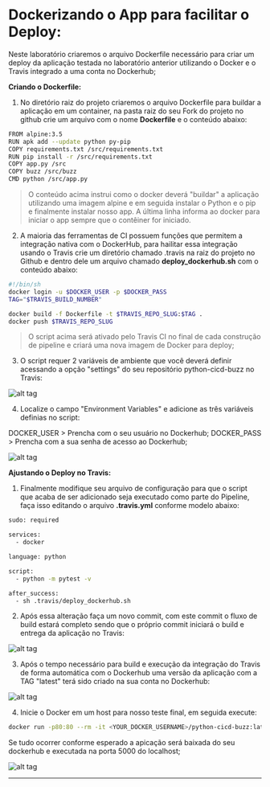 
# Dockerizando o App para facilitar o Deploy:

Neste laboratório criaremos o arquivo Dockerfile necessário para criar um deploy da aplicação testada no laboratório anterior utilizando o Docker e o Travis integrado a uma conta no Dockerhub;

**Criando o Dockerfile:**

1. No diretório raiz do projeto criaremos o arquivo Dockerfile para buildar a aplicação em um container, na pasta raiz do seu Fork do projeto no github crie um arquivo com o nome **Dockerfile** e o conteúdo abaixo:

```sh
FROM alpine:3.5
RUN apk add --update python py-pip
COPY requirements.txt /src/requirements.txt
RUN pip install -r /src/requirements.txt
COPY app.py /src
COPY buzz /src/buzz
CMD python /src/app.py
```

> O conteúdo acima instrui como o docker deverá "buildar" a aplicação utilizando uma imagem alpine e em seguida instalar o Python e o pip e finalmente instalar nosso app. A última linha informa ao docker para iniciar o app sempre que o contêiner for iniciado.


2. A maioria das ferramentas de CI possuem funções que permitem a integração nativa com o DockerHub, para hailitar essa integração usando o Travis crie um diretório chamado .travis na raiz do projeto no Github e dentro dele um arquivo chamado **deploy_dockerhub.sh** com o conteúdo abaixo:

```sh
#!/bin/sh
docker login -u $DOCKER_USER -p $DOCKER_PASS
TAG="$TRAVIS_BUILD_NUMBER"

docker build -f Dockerfile -t $TRAVIS_REPO_SLUG:$TAG .
docker push $TRAVIS_REPO_SLUG
```

> O script acima será ativado pelo Travis CI no final de cada construção de pipeline e criará uma nova imagem de Docker para deploy;

3. O script requer 2 variáveis ​​de ambiente que você deverá definir acessando a opção "settings" do seu repositório python-cicd-buzz no Travis:

![alt tag](https://github.com/fiapsecdevops/classroom/raw/master/labs/images/1.1.4-travis.png)

4. Localize o campo "Environment Variables" e adicione as três variáveis definias no script: 

DOCKER_USER > Prencha com o seu usuário no Dockerhub;
DOCKER_PASS > Prencha com a sua senha de acesso ao Dockerhub;

![alt tag](https://github.com/fiapsecdevops/classroom/raw/master/labs/images/1.1.5-travis.png)


**Ajustando o Deploy no Travis:**

1. Finalmente modifique seu arquivo de configuração para que o script que acaba de ser adicionado seja executado como parte do Pipeline, faça isso editando o arquivo **.travis.yml** conforme modelo abaixo:

```sh
sudo: required

services:
  - docker

language: python

script:
  - python -m pytest -v

after_success:
  - sh .travis/deploy_dockerhub.sh
```

2. Após essa alteração faça um novo commit, com este commit o fluxo de build estará completo sendo que o próprio commit iniciará o build e entrega da aplicação no Travis:

![alt tag](https://github.com/fiapsecdevops/classroom/raw/master/labs/images/1.1.6-travis.png)


3. Após o tempo necessário para build e execução da integração do Travis de forma automática com o Dockerhub uma versão da aplicação com a TAG "latest" terá sido criado na sua conta no Dockerhub:

![alt tag](https://github.com/fiapsecdevops/classroom/raw/master/labs/images/1.1.7-travis.png)

4. Inicie o Docker em um host para nosso teste final, em seguida execute:

```sh
docker run -p80:80 --rm -it <YOUR_DOCKER_USERNAME>/python-cicd-buzz:latest
```

Se tudo ocorrer conforme esperado a apicação será baixada do seu dockerhub e executada na porta 5000 do localhost;

![alt tag](https://github.com/fiapsecdevops/classroom/raw/master/labs/images/1.1.8-travis.png)

---
